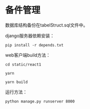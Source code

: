 # 备件管理
数据库结构备份在tabelStruct.sql文件中。


django服务器依赖安装：

	pip install -r depends.txt 

web客户端build方法：

    cd static/react1

    yarn 

    yarn build


运行方法： 

	python manage.py runserver 8000

